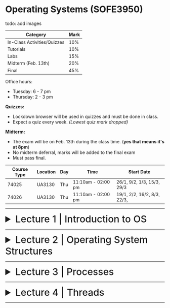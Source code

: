 # Operating Systems (SOFE3950)

todo: add images

| Category                     | Mark   |
|------------------------------|--------|
| In-Class Activities/Quizzes  | 10%    |
| Tutorials                    | 10%    |
| Labs                         | 15%    |
| Midterm (Feb. 13th)          | 20%    |
| Final                        | 45%    |

Office hours:
- Tuesday: 6 - 7 pm
- Thursday: 2 - 3 pm


**Quizzes:**
- Lockdown browser will be used in quizzes and must be done in class. 
- Expect a quiz every week. *(Lowest quiz mark dropped)*

**Midterm:**
- The exam will be on Feb. 13th during the class time. (**yes that means it's at 8pm**)
- No midterm deferral, marks will be added to the final exam
- Must pass final.

|Course Type | Location | Day | Time | Start Date |
|-|-|-|-|-|
|74025 |UA3130 |Thu |11:10am - 02:00 pm| 26/1, 9/2, 1/3, 15/3, 29/3|
|74026 |UA3130 |Thu| 11:10am - 02:00 pm |19/1, 2/2, 16/2, 8/3, 22/3,|

---

<details>
  <summary style="font-size: 30px; font-weight: 500; cursor: pointer;">Lecture 1 | Introduction to OS</summary>
  
  # Introduction
*What is an Operating System?*

Acts as an intermediary b/w user of computer and computer hardware.

Operating System Goals:
- Execute user programs & make solving user problems easier
- Make computer system convenient to use
- Use computer hardware in an efficient manner.

## Computer System Hardware
![os1](../static/OS_1_1.png)

Computer system can be divided into four components:

**Hardware** – provides basic computing resources
- CPU, memory, I/O devices

**Operating system**
- Controls and coordinates the use of hardware among various applications and users

**Application programs** – define the ways in which the system resources are used to solve the computing problems of the users
- Word processors, compilers, web browsers, database systems, video games

**Users**
- People, machines, other computers

# What do Operating Systems do?

***Exploring the OSes from two viewpoints***:

**User view:**

Users prefer <ins>convenience, ease of use, and good performance.</ins> Not resource utilization.

Users of delicate systems such as workstations have dedicated resources but frequently use shared resources from servers

Handheld computers (smartphones) are resource poor, optimized for usability and battery life, and some computers have little or no user interface, such as embedded computers in devices and automobiles.

**System view:**

The OS is the program that most intimately involved with the hardware. We can view the OS as a:
- Resource allocator
  - Manages all resources
  - Decides between conflicting requests for efficient and fair
resource use
- Control program
  - Controls the execution of user programs to prevent errors and improper use of the computer
 

# Computer System Organization

Common definition:
Kernel: The one program running at all times on the computer.

And two other types of programs:
- a system program (ships with the operating system)
- an application program.

## Computer System Operation

![os2](../static/OS_1_2.png)

I/O devices and the CPU can execute concurrently. Each device controller is **in charge of a particular device type** and has a **local buffer**.

CPU moves data from/to main memory to/from local buffers, I/O moves data from the device to local buffer of controller, of which the controller informs the CPU that it has finished its operation by causing an interrupt.

The bootstrap program is typically stored in **ROM** or **EEPROM**, generally known as firmware. 

1. It initializes all aspects of the system,
2. Loads operating system kernel and starts execution
3. The kernel then starts providing services to the system and its users.
4. Some services are provided outside of the kernel, by system programs that are loaded into memory at boot time to become system processes, or system daemons that run the entire time the kernel is running.
5. The system is now running and waiting for an event to occur.

## Common Function Interrupts

OSes are **interrupt driven.**

Occurrences of events are usually signaled via interrupts by either:

The **hardware,** triggering an interrupt by sending a signal to the CPU, or, 

the **software,** triggering an interrupt by executing a **system call.**

Interrupt transfers control to the interrupt service routine generally, through the **interrupt vector**, which contains the addresses of all the service routines.

Interrupt architecture must save the address of the interrupted instruction. 

A trap or exception is a software-generated interrupt caused either by an error or a user request.

![os3](../static/OS_1_3.png)

### Interrupt Handling
OS preserves state of CPU by storing registers and program counter, and determines which kind of interrupt has occurred:

- **polling**
- **vectored** interrupt system

Separate segments of code determine what happens for each interrupt type.

### Storage Structure
**Main memory**: only large storage media that the CPU can access directly
- Random access
- Typically, volatile

**Secondary storage**: extension of main memory that provides large nonvolatile storage capacity

**Hard disks**: rigid metal or glass platters covered with magnetic recording material
- Disk surface is logically divided into tracks, which are subdivided into sectors
- The disk controller determines the logical interaction between the device and the computer

**Solid-state disks**: faster than hard disks, nonvolatile

### Storage Hierarchy

![os4](../static/OS_1_4.png)

### Caching
Copying information into faster storage system; main memory can be viewed as a cache for secondary storage

It is an important principle, that is performed at many levels in a computer (in hardware, operating system, software). Information in use copied from slower to faster storage temporarily. Faster storage (cache) checked first to determine if information is there
- If it is, information used directly from the cache (fast)
- If not, data copied to cache and used there

- Cache smaller than storage being cached
- Cache management is an important design problem
- Cache size and replacement policy

### Storage Definitions and Notation Review:
- The basic unit of computer storage is the bit.
- A byte is 8 bits, and on most computers, it is the smallest convenient chunk of storage.
- A word, which is a given computer architecture’s native unit of data. A word is made up of one or more bytes.
- Computer storage, along with most computer throughput, is generally measured and manipulated in bytes and collections of bytes.

|Name|Amount|
|-|-|
| kilobyte (KB) | 1,024 bytes (2<sup>10</sup>) |
| megabyte (MB) | 1,024<sup>2</sup> bytes (2<sup>20</sup>) |
| gigabyte (GB) | 1,024<sup>3</sup> bytes (2<sup>30</sup>) |
| terabyte (TB) | 1,024<sup>4</sup> bytes (2<sup>40</sup>) |
| petabyte (PB) | 1,024<sup>5</sup> bytes (2<sup>50</sup>) |

## I/O Structure

A general-purpose computer system consists of CPUs and multiple device controllers that are connected through a common bus. 

Each device controller is in charge of a specific type of devices. Operating systems have a device driver for each device controller to manage I/O.

Interrupt-driven I/O is good for moving small amounts of data:

1. The device driver loads the appropriate registers within the device controller.
2. The device controller determines what action to take (such as “read a character from the keyboard”).
3. The controller transfers the data from the device to its local buffer.
4. Then the device controller informs the device driver via an interrupt that it has finished its operation.
5. The device driver then returns control to the operating system

Produces <ins>high overhead</ins> when moving bulk data; DMA is used to solve this.

### Direct Memory Access (DMA) Structure

![os5](../static/OS_1_5.png)

### Single-Processor Systems:
- Most systems use a single general-purpose processor
  - Most systems have special-purpose processors as well for keyboard, disks, etc.

### Multiprocessors Systems
- Growing in use and importance
  - Also known as parallel systems, or multicore systems
  - They have two or more processors in close communication, sharing the computer resources
  - Advantages include:
    1. Increased throughput: more work done in less time
    2. Economy of scale: cost less than equivalent multiple single-processor systems
    3. Increased reliability: graceful degradation or fault tolerance

The multiple-processor systems in use today are of two types:
- Asymmetric Multiprocessing: each processor is assigned a specific task.
  - This scheme defines a boss–worker relationship. The boss processor schedules and allocates work to the worker processors.
- Symmetric Multiprocessing (SMP):
  - It is the most common
  - All processors are peers: each processor performs all tasks
  - Symmetric Multiprocessing Architecture:
 
![os161](../static/OS_1_6_1.png)
 
### Multi-Core CPUs

They are more efficient than multiple chips with single cores because on-chip communication is faster than between-chip communication.

- Uses significantly less power than multiple single-core chips
- These multicore CPUs appear to the operating system as N standard processors.
- dual-core design with two cores on the same chip

![os162](../static/OS_1_6_2.png)

### Clustered Systems

They are like multiprocessor systems, but multiple systems working together, usually sharing storage via a storage-area network (SAN)
- Provides a high-availability service which survives failures
- Asymmetric clustering has one machine in hot-standby mode
- Symmetric clustering has multiple nodes running applications, monitoring each other
- Some clusters are for high-performance computing (HPC)
- Applications must be written to use parallelization
- Some have distributed lock manager (DLM) to avoid conflicting operations

![os163](../static/OS_1_6_3.png)

# Operating System Structure

### Important Aspects of Operating Systems
- _**Multiprogramming (Batch system)**_ is needed for efficiency:
  - Single user cannot keep CPU and I/O devices busy at all times
  - Multiprogramming organizes jobs (code and data), so CPU always has one to execute
  - A subset of total jobs in system is kept in memory
  - One job selected and run via **job scheduling**
  - When it must wait (for I/O for example), OS switches to another job
 
- _**Timesharing (multitasking)**_ is a logical extension to multiprogramming in which CPU switches jobs so frequently that users can interact with each job while it is running, creating interactive computing
  - Response time should be < 1 second
  - Each user has at least one program executing in memory -> process
  - If several jobs ready to run at the same time -> CPU scheduling
  - If processes don't fit in memory, swapping moves them in and out to run
  - Virtual memory allows execution of processes that are larger than actual physical memory

## Operating System Operations

### Dual-Mode and Multi-Mode Operation
- To ensure the proper execution of the OS, we must be able to distinguish between the execution of operating-system code and user-defined code.
- Therefore, computer systems provide hardware bit to differentiate among various modes of execution.
- **Dual-mode** operation allows OS to protect itself and other system components
  - **User** mode and **kernel** mode (called _supervisor_, _system_, or _privileged_ mode)
  - **Mode bit** provided by hardware (kernel (0), user (1))
    - Provides ability to distinguish when system is running user code or kernel code
    - Some instructions designated as **privileged**, only executable in kernel mode (such as: switch mode, I/O control, timer management, and interrupt management instructions)
  - Transition from user to kernel mode:
    - _System call_ changes mode to kernel, return from call resets it to user



![os7](../static/OS_1_7.png)

The concept of modes can be extended beyond two modes:
- Increasingly CPUs support multi-mode operations
- CPU uses more than one bit to set and test the mode.

Example:

CPUs that support virtualization frequently, have a separate mode to indicate when the virtual machine manager (VMM) and the virtualization management software is in control of the system. In this mode, the VMM has more privileges than user processes but fewer than the kernel

### Transition from User to Kernel Mode
To ensure that the OS maintains control over the CPU, we use timers, which are used to prevent a user program from getting stuck in an infinite loop / process hogging resources
- Timer is set to interrupt the computer after some time period
- Keep a counter that is decremented by the physical clock.
- Operating system set the counter (it is a privileged instruction)
- When counter reaches zero, it generates an interrupt
- Set up before scheduling process to regain control or terminate program that exceeds allotted time

# Process Management

A process is a program in execution. It is a unit of work within the system.

**Program** is a _passive_ entity.

**Process** is an _active_ entity.

Process needs resources to accomplish its task
- CPU, memory, I/O, files
- Initialization data

Process termination requires reclaim of any reusable resources

Single-threaded process has one program counter specifying location of next instruction to execute
- Process executes instructions sequentially, one at a time, until completion

Multi-threaded process has one program counter per thread
- Typically, a system has many processes, some user, some operating system running concurrently on one or more CPUs
  - Concurrency by multiplexing the CPUs among the processes / threads

## Process Management Activities

The operating system is responsible for the following activities in
connection with process management:
- Scheduling processes and threads on the CPUs
- Creating and deleting both user and system processes
- Suspending and resuming processes
- Providing mechanisms for process synchronization, process communication, and deadlock handling

## Memory Management

To execute a program all (or part) of the instructions _and_ all (or part) of the data that is needed by the program must be in memory. Memory management determines what is in memory and when.
- Optimizing CPU utilization and computer response to users

This creates the need for memory management which has the following activities:
- Keeping track of which parts of memory are currently being used and by whom
- Deciding which processes (or parts of processes) and data to move into and out of memory
- Allocating and deallocating memory space as needed

## Storage Management

### Storage Management

OS provides uniform, logical view of information storage. It abstracts physical properties to a logical storage unit - file. Each medium is controlled by device (i.e., disk drive, tape drive)and varying properties include access speed, capacity, data-transfer rate, access method (sequential or random).

### File-System management
It is one of the most visible components of an operating system, and files are usually organized into directories. Access control on most systems to determine who can access what.

OS activities include:
- Creating and deleting files and directories
- Support primitives to manipulate files and directories
- Mapping files onto secondary storage
- Backup files onto stable (non-volatile) storage media

### Mass-Storage Management:
- Usually, disks used to store data that does not fit in main memory or data that must be kept for a “long” period of time
- Proper management is of central importance
- Entire speed of computer operation hinges on disk subsystem and its algorithms
- OS is responsible for the following activities:
  - Free-space management
  - Storage allocation
  - Disk scheduling
  - Some storage need not be fast
  - Tertiary storage includes optical storage (CD, DVD), magnetic tape
  - Still must be managed – by OS or applications
  - Varies between WORM (write-once, read-many-times) and RW (read-write) formats

### Caching
- Information is normally kept in main memory, when it is used, it is copied into a faster storage system (the cache) on a temporary basis.
- _Cache management_ is an important design problem.
  - Cache size and the replacement policy can result in greatly increased performance
- Main memory can be viewed as a fast cache for secondary storage
- Performance of Various Levels of Storage

![os18](../static/OS_1_8.png)

### Cache Coherency
- In a hierarchical storage structure, the same data may appear in different levels of the storage system.
- For example,
  - Migration of integer “A” from Disk to Register

![os181](../static/OS_1_8_1.png)

  - Multitasking environments must be careful to use most recent value, no matter where it is stored in the storage hierarchy
  - Multiprocessor environment must provide cache coherency in hardware such that all CPUs have the most recent value in their cache
  - Distributed environment situation even more complex
  - Several copies of a datum can be kept in different computers
  - Distributed systems must ensure that, when a replica is updated in one place, all other replicas are brought up to date on time

## I/O Systems:
- One purpose of OS is to hide peculiarities of hardware devices from the user
- The I/O subsystem consists of several components:
- Memory management of I/O including buffering (storing data temporarily while it is being transferred), caching (storing parts of data in faster storage for performance), spooling (the overlapping of output of one job with input of other jobs)
- General device-driver interface
- Drivers for specific hardware devices
- Only the device driver knows the peculiarities of the specific device to which it is assigned.

# Protection & Security

**Protection**: any mechanism for controlling access of processes or users to resources defined by the OS

**Security**: defense of the system against internal and external attacks

Huge range, including denial-of-service, worms, viruses, identity theft, theft of service
- Systems generally first distinguish among users, to determine who can do what
  - User identities (**user IDs**, security IDs) include name and associated number, one per user
  - User ID then associated with all files, processes of that user to determine access control
  - Group identifier (**group ID**) allows set of users to be defined and controls managed, then also associated with each process and file
  - **Privilege escalation** allows user to change to effective ID with more rights

# Kernel Data Structures
## Lists, Stacks, and Queues:
- An array is a simple data structure in which each element can be accessed directly.
  - For example, main memory is constructed as an array.
- A list is the most fundamental data structures in computer science.
  - The items in a list must be accessed in a particular order.
  - Linked list is the most common method for implementing the list,
  - Lists are used for constructing more powerful data structures, such as stacks and queues

![os19](../static/OS_1_9.png)

**Stack:**
- It is a sequentially ordered data structure that uses the last in, first out **(LIFO)** principle for adding and removing items

**Queue:**
- It is a sequentially ordered data structure that uses the first in, first out (FIFO) principle

## Trees:
- A _tree_ is a data structure that can be used to represent data hierarchically.
- Data values in a tree structure are linked through parent–child relationships
- In a _binary tree_, a parent may have at most two children (left child and the right child).
- A _binary search tree_ additionally requires an ordering between the parent’stwo children in which left_child <= right_child.
  - Search performance is O(n)
- An algorithm can be used to create a balanced binary search tree.
  - A tree containing **n** items has at most log<sub>2</sub>(n) levels,
  - Search performance is O(log<sub>2</sub>(n))

## Hash Functions and Maps:

A hash function takes data as its input, performs a numeric operation on this data, and returns a numeric value, of which, can then be used as an index into a table (typically an array) to quickly retrieve the data.

- Performance can be as good as O(1)
- Hash functions are used extensively in operating systems.
- Hash collision can be accommodated by having a linked list at that table location that contains all of the items with the same hash value
- A hash map, which associates (or maps) [key:value] pairs using a hash function

![os110](../static/OS_1_10.png)

## Bitmaps:
- A bitmap is a string of n binary digits that can be used to represent the status of n items.
- Example,
  - Consider the bitmap 001011101
- Resources 2, 4, 5, 6, and 8 are unavailable; resources 0, 1, 3, and 7 are available.


# Computing Environments
## Traditional Computing
- Stand-alone general purpose machines
- But blurred as most systems interconnect with others (i.e., the Internet)
- Portals provide web access to internal systems
- Network computers (thin clients) are like Web terminals
- Mobile computers interconnect via wireless networks
- Networking becoming ubiquitous – even home systems use firewalls to protect home computers from Internet attacks


## Mobile Computing
- Handheld smartphones, tablets, etc
- What is the functional difference between them and a “traditional” laptop?
- Extra feature – more OS features (GPS, gyroscope)
- Allows new types of apps like augmented reality
- Use IEEE 802.11 wireless, or cellular data networks for connectivity
- Leaders are **Apple iOS** and **Google Android**


## Distributed Computing
- Collection of separate, possibly heterogeneous, systems networked together
  - Network is a communications path, _TCP/IP_ most common
    - Local Area Network (LAN)
    - Wide Area Network (WAN)
    - Metropolitan Area Network (MAN)
    - Personal Area Network (PAN)
- Network Operating System provides features between systems across network
- Communication scheme allows systems to exchange messages
- Illusion of a single system

## Client-Server
- Many systems now servers, responding to requests generated by clients
  - Compute-server system provides an interface to client to request services (i.e., database)
    - Example: A server running a database that responds to client requests for data
  - File-server system provides interface for clients to store and retrieve files
    - Example: a web server that delivers files to clients running web browsers.

## Peer-to-Peer
- Another model of distributed system
- P2P does not distinguish clients and servers
  - Instead, all nodes are considered peers
  - May each act as client, server or both
  - Node must join P2P network
    - Registers its service with central lookup service on network, or
    - Broadcast request for service and respond to requests for service via discovery protocol
  - Examples include Napster and Gnutella, Voice over IP (VoIP) such as Skype

## Virtualization
- Allows operating systems to run as applications within other OSes
  - Vast and growing industry
- Emulation is used when the source CPU type is different from the target type (i.e. PowerPC to Intel x86)
  - Generally slowest method
  - When computer language not compiled to native code – Interpretation
- Virtualization – OS natively compiled for CPU, running guest OSes also natively compiled
  - Consider VMware running Win10 guests, each running applications, all on native Win10 host OS
  - VMM (virtual machine Manager) provides virtualization services
- Use cases involve laptops and desktops running multiple OSes for exploration or compatibility
  - Apple laptop running Mac OS X host, Windows as a guest
  - Developing apps for multiple OSes without having multiple systems
  - QA testing applications without having multiple systems
  - Executing and managing compute environments within data centers
- VMM can run natively, in which case they are also the host
  - There is no general-purpose host them like (VMware ESX and CitrixXenServer) but rather they are the host


![os111](../static/OS_1_11.png)

## Cloud Computing
- Delivers computing, storage, even apps as a service across a network
- It is logical extension of virtualization because it uses virtualization as the base for its functionality.
  - Amazon Elastic Compute Cloud (EC2) has thousands of servers, millions of virtual machines, petabytes of storage available across the Internet, pay based on usage
- Many types of cloud computing:
  - Public cloud – available via Internet to anyone willing to pay
  - Private cloud – run by a company for the company’s own use
  - Hybrid cloud – includes both public and private cloud components
  - Software as a Service (SaaS) – one or more applications available via the Internet (i.e., word processor)
  - Platform as a Service (PaaS) – software stack ready for application use via the Internet (i.e., a database server)
  - Infrastructure as a Service (IaaS) – servers or storage available over Internet (i.e., storage available for backup use)

- Cloud computing environments composed of traditional OSes, plus VMMs, plus cloud management tools
  - Internet connectivity requires security like firewalls
  - Load balancers spread traffic across multiple applications
 
![os112](../static/OS_1_12.png)

# Open-Source Operating Systems

- Operating systems made available in source-code format rather than just binary closed-source
- Counter to the copy protection and Digital Rights Management (DRM) movement
- Started by Free Software Foundation (FSF), which has “copyleft” GNU Public License (GPL)
- Examples include GNU/Linux and BSD UNIX (including core of Mac OS X), and many more
- Can use VMM like VMware Player (Free on Windows), Virtualbox (open source and free on many platforms - http://www.virtualbox.com)
  - Used to run guest operating systems for exploration
  
</details>

---

<details>
  <summary style="font-size: 30px; font-weight: 500; cursor: pointer;">Lecture 2 | Operating System Structures</summary>

# Operating System Services

Operating systems provide an environment for execution of programs and services to programs and users. The OS can be studied from three different angles:
- The services the OS provides
- The interface that the OS makes available to users and programmers
- The OS components and their interconnections.

1) User interface: Almost all operating systems have a user interface (UI). It has several forms:
- Command-Line (CLI)
- Graphics User Interface (GUI)
- Batch interface: commands entered into files, to be executed.

2) Program execution: The system must be able to load a program into memory and to run that program, end execution, either normally or abnormally (indicating error)

3) I/O operations: A running program may require I/O, which may involve a file or an I/O device

4) 4. File-system manipulation: The file system is of particular interest. Programs need to read and write files and directories, create and delete them, search them, list file information, permission management.

5) Communications: Processes may exchange information, on the same computer or between computers over a network
- Communications may be via shared memory or through message passing (packets moved by the OS)

6) Error detection: OS needs to be constantly aware of possible errors
- May occur in the CPU and memory hardware, in I/O devices, in user program
- For each type of error, OS should take the appropriate action to ensure correct and consistent computing
- Debugging facilities can greatly enhance the user's and programmer's abilities to efficiently use the system

7) Resource allocation: When multiple users or multiple jobs running concurrently, resources must be allocated to each one of them
- Many types of resources: CPU cycles, main memory, file storage, I/O devices.

8) Accounting: To keep track of which users use how much and what kinds of computer resources

9) Protection and security: The owners of information stored in a multiuser or networked computer system may want to control use of that information, concurrent processes should not interfere with each other
- Protection controlling the access to system resources
- Security securing the system from outsiders requires user authentication, and defending external I/O devices from invalid access attempts

todo: add images
![os services](../static/OS_2_1.png)

# User Operating System Interface

## Command interpreters
CLI or command interpreter allows direct command entry. Sometimes implemented in kernel, sometimes by system program, and can have multiple flavors implemented called shells
- Primarily fetches a command from user and executes it
- Sometimes commands built-in, sometimes just names of programs
-  If the latter, adding new commands doesn’t require shell modification

In UNIX and Linux systems, there are different shells to choose from:
- Bourne shell,
- C shell,
- Bourne-Again shell,
- Korn shell,

![interface](../static/OS_2_2.png)

## Graphical User Interfaces (GUI)
- User-friendly desktop metaphor interface
- Usually mouse, keyboard, and monitor
- Icons represent files, programs, actions, etc
- Various mouse buttons over objects in the interface cause various actions (provide information, options, execute function, open directory (known as a folder)
- Invented at Xerox PARC in 1973

Many systems now include both CLI and GUI interfaces
- Microsoft Windows is GUI with CLI “command” shell
- Apple Mac OS X is “Aqua” GUI interface with UNIX kernel underneath and shells available
- Unix and Linux have CLI with optional GUI interfaces (CDE, KDE, GNOME)

## Touchscreen Interfaces
- Touchscreen devices require new interfaces
  - Mouse not possible or not desired
  - Actions and selection based on gestures
  - Virtual keyboard for text entry
- Voice commands.

- The Mac OS X (which is in part implemented using a UNIX kernel), provides both an Aqua interface and a command-line interface.

# System Calls

They provide an interface to the services made available by an operating system. Typically written in a high-level language (C or C++), some by assembly. They are mostly accessed by programmers (or programs) via a high-level Application Programming Interface (API) rather than direct system call use. Programmers access the API through a library (called libc in UNIX/Linux)
 
The three most common APIs are:
- Win32 API for Windows,
- POSIX API for POSIX-based systems (includes most versions of UNIX, Linux, and Mac OS X)
- Java API for the Java virtual machine (JVM)

Note that the system-call names used throughout this course are *generic.*

![example](../static/OS_2_3.png)

![also api](../static/OS_2_4.png)

## System Call Implementation

Typically, a number is associated with each system call, and the system-call interface maintains a table indexed according to these numbers. The system call interface invokes the intended system call in OS kernel and returns status of the system call and any return values.
- Example: the Windows function CreateProcess() actually invokes the NTCreateProcess() system call in the Windows kernel.
  - The caller need to know nothing about how the system call is implemented
  - Just needs to obey API and understand what OS will do as a result call
  - Most details of OS interface hidden from programmer by API
  - Managed by run-time support library (set of functions built into libraries included with compiler)

  ![le figure](../static/OS_2_5.png)

## System Call Parameter Passing
More information is usually required than simply the identity of the desired system call.
- Exact type and amount of information vary according to OS and call
- Three general methods used to pass parameters to the OS
  - **Passing the parameters in registers**
    - It is the simplest, but it may be more parameters than registers
  - **Parameters stored in a *block*, or *table***, in memory, and address of block passed as a parameter in a register
    - Such as in Linux and Solaris
  - **Parameters placed, or pushed, onto the stack** by the program and popped off the stack by the operating system
  
- Block and stack methods do not limit the number or length of parameters being passed

![le figure](../static/OS_2_6.png)

# Types of System Calls

System calls can be grouped into six major categories:
1. Process control
2. File manipulation
3. Device manipulation
4. Information maintenance
5. Communications
6. Protection

## 1. Process Control

- create process, terminate process
- end, abort
- load, execute
- get process attributes, set process attributes
- wait for time
- wait event, signal event
- allocate and free memory
- Dump memory if error
- Debugger for determining bugs, single step execution
- Locks for managing access to shared data between processes
- Such as acquire_lock() and release_lock()

### Example: MS-DOS
- It is a single-tasking system
- Shell (command interpreter) invoked when system booted
- It uses a simple method to run program and does not create a new process
- It uses a single memory space

- Loads program into memory, overwriting itself but not the kernel
- When program exit, the remaining from the shell reloads back the rest from the hard disk and then ready to run new program

![le figure](../static/OS_2_7_1.png)

### Example: FreeBSD (Berkeley Software Distribution)

- It is Unix variant
- It is a multitasking system
- When user login, the system invokes user's choice of shell (many shells to choose from)
- To start a new process, the shell executes a fork() system call
- Then it loads the selected program into memory by executing the exec() system call, and the program is executed
- Then Shell waits for process to terminate or continues with other user commands
- When a process is done, it executes exit() system call to terminate and returns either:

code = 0 → no error
code > 0 → error code

![le figure](../static/OS_2_7_2.png)

## 2. File Manipulation

- create file, delete file
- open, close file
- read, write, reposition, move, copy
- get and set file attributes
  - File name, file type, protection codes, accounting information
- Operations for directories



## 3. Device Manipulation

A process may need several resources to execute such as main memory, disk drives, access to files, etc.
  - request device, release device
  - read, write, reposition
  - get device attributes, set device attributes
  - logically attach or detach devices



## 4. Information Maintenance

They are needed for transferring information between the user program and the operating system
- get time or date, set time or date
- get system data, set system data
- get and set process, file, or device attribute

## 5. Communications

- create, delete communication connection
- transfer status information
- attach and detach remote devices
- There are two common models of interprocess communication:
  - The message-passing model: for exchanging smaller amounts of data
    - send, receive messages to host name or process name
      - From client to server

## 6. Protection

- To control access to the resources
- Get and set permissions
- Allow and deny user access

![le figure](../static/OS_2_7_3.png)

![le figure](../static/OS_2_7_4.png)

# System Programs

System programs (system utilities) provide a convenient environment for program development and execution. Some  system programs are user interfaces for system calls while others are more complex programs.

They can be divided into:
- File management
- Status information
- File modification
- Programming language support
- Program loading and execution
- Communications
- Background services
- Application programs

Most users’ view of the operating system is defined by the application and system programs, rather than by the actual system calls.

<ins>File management</ins>

- Create, delete, copy, rename, print, dump, list, and generally manipulate files and directories

<ins>Status information</ins>

- Some programs that ask the system for info about date, time, amount of available memory, disk space, number of users
- Others provide detailed performance, logging, and debugging information
- These programs are typically format and print the output to the terminal or other output devices
- Some systems implement a registry which is used to store and retrieve configuration information

<ins>File modification</ins>

- Text editors to create and modify files
- Special commands to search contents of files or perform transformations of the text

<ins>Programming-language support</ins>

- Compilers, assemblers, debuggers and interpreters sometimes provided for common programming languages (such as C, C++, Java, and PERL)

<ins>Program loading and execution</ins>

- The system may provide absolute loaders, relocatable loaders, linkage editors, and overlay-loaders, debugging systems for higher-level and machine language

<ins>Communications</ins>

- Provide the mechanism for creating virtual connections among processes, users, and computer systems
  - Allow users to send messages to one another's screens, browse web pages, send electronic-mail messages, log in remotely, transfer files from one machine to another

<ins>Background Services</ins>

- Launched at boot time
  - Some form system startup, then terminate
  - Some from system boot to shutdown (called daemons or services)
    - Provide facilities like disk checking, process scheduling, error logging, printing, etc.
    - Run in user context not in kernel context
    - Known as **services, subsystems, daemons**

<ins>Application programs</ins>

- Don’t pertain to system, and not typically considered part of OS
- Run by users by command line, mouse click, finger poke
- Such as Web browsers, word processors and text formatters, spreadsheets, database systems, compilers, plotting and statistical-analysis packages, and games.

# Operating System Design and Implementation

Specifying and designing an OS is a highly creative task of software engineering. The principles for designing an OS are:

1. Design goals:
- Internal structure of different Operating Systems can vary widely
- Start the design by defining the goals and specifications
- Which are affected by choice of hardware, and type of system: batch, time sharing, single user, multiuser, distributed, real time, or general purpose
- The requirements are hard to define but they can be divided into:
  - User goals:
    - The OS should be convenient to use, easy to learn, reliable, safe, and fast
  - Designers goals:
    - The OS should be easy to design, implement, and maintain, as well as flexible, reliable, error-free, and efficient
   

  
2. Separation of mechanisms and policies
- Policy: What will be done?
- Mechanism: How to do it?

The separation of policy from mechanism is a very important principle, since it allows maximum flexibility if policy decisions are to be changed later

Example:
- The timer construct is a mechanism for ensuring CPU protection, but deciding how long the timer is to be set for a particular user is a policy decision.

3. Implementation
- Much variation
  - Early OSes are implemented in assembly language
  - Then system programming languages like Algol, PL/1
  - Now C, C++
- A mix of languages is actually used
  - Lowest levels are written in assembly
  - Main body is written in C
  - Systems programs are implemented in C, C++, scripting languages like PERL, Python, shell scripts
- More high-level language is easier to port to other hardware
  - But it is slower and increases the storage requirements
- After the OS been implemented correctly, bottleneck routines can be identified and replaced with assembly-language equivalents.

# Operating System Structure

General-purpose OS is a very large program that must be engineered carefully. A common approach is to partition the task into small modules, rather than have one monolithic system.
- There are various ways to structure the OS:
- Simple structure – MS-DOS
- More complex -- UNIX
- Layered – an abstraction
- Microkernel -Mach

## Simple Structure -- MS-DOS
- MS-DOS – written to provide the most functionality in the least space
  - Not divided into modules
  - Although MS-DOS has some structure, its interfaces and levels of functionality are not well separated
    - Application programs are able to access the basic I/O routines to write directly to the display and disk drives
      - This makes the system more vulnerable to malicious programs, and crashes

![](../static/OS_2_8_1.png)

## Traditional UNIX
- Not a simple structure and not fully layered
  - The original UNIX is limited by hardware functionality, the original UNIX operating system had limited structuring.
  - The UNIX OS consists of two separable parts:
    - System programs
    - The kernel
      - Consists of everything below the system-call interface and above the physical hardware
      - Provides the file system, CPU scheduling, memory management, and other operating-system functions; a large number of functions for one level
     
![](../static/OS_2_8_2.png)

## Layered Approach
- The operating system is divided into a number of layers (levels), each built on top of lower layers.
  - The bottom layer (layer 0), is the hardware;
  - The highest (layer N) is the user interface.
- With modularity, layers are selected such that each uses functions (operations) and services of only the lower-level layers

![](../static/OS_2_8_3.png)

## Microkernel System Structure
- Moves all nonessential components from the kernel and implementing them as system and user-level programs.
- Mach is an example of microkernel developed by Carnegie Mellon Univ.
  - Mac OS X kernel (Darwin) is partly based on Mach
- Communication takes place between user modules using message passing
- Benefits:
  - Easier to extend a microkernel by adding new features to the user space
  - Easier to port the operating system to new architectures
  - More reliable (less code is running in kernel mode)
  - More secure and reliable
- Disadvantage:
  - Performance overhead of user space to kernel space communication

![](../static/OS_2_8_4.png)

## Modules
- Many modern operating systems implement loadable kernel modules
  - Uses object-oriented approach
  - Each core component is separate
  - Each talks to the others over known interfaces
  - Each is loadable as needed within the kernel
- Overall, similar to layers but with more flexibility
  - Linux, Solaris, Mac OS X, Windows, etc
- Solaris Modular Approach
  - It is organized around a core kernel with seven types of loadable kernel modules:

![](../static/OS_2_8_5.png)

## Hybrid Systems
- Most modern operating systems are actually not one pure model
- But they are hybrid combines multiple approaches to address performance, security, and usability needs
- Examples:
  - Linux and Solaris kernels are monolithic, plus modular for dynamic loading of functionality
  - Windows mostly monolithic, plus microkernel for different subsystem known as personalities

- Apple Mac OS X is hybrid, layered, uses Aqua UI plus Cocoa programming environment
  - The kernel consisting of Mach microkernel and BSD Unix parts, plus I/O kit and dynamically loadable modules (called kernel extensions)
  - Mac OS X Structure

![](../static/OS_2_8_6.png)

- iOS: Apple mobile OS for iPhone, iPad
  - Structured on Mac OS X, with added functionality for mobile devices
    - But it does not run OS X applications natively
    - Also runs on different CPU architecture (ARM vs. Intel
  - Cocoa Touch it is an API for Objective-C for developing apps that suits the mobile devices with touch screen
  - Media services layer for graphics, audio, video
  - Core services provides support for cloud computing, databases
  - Core operating system, is based on Mac OS X kernel
 
- Android: Developed by Open Handset Alliance (led primarily by Google)
  - It is an open Source
  - It is similar to iOS in its layered structure
  - It is based on Linux kernel which is modified by Google to provide process, memory, device-driver management, and power management
  - The Android runtime environment includes core set of libraries and Dalvik virtual machine
    - Apps developed in Java plus Android API
      - Java class files compiled to Java bytecode then translated to executable then runs in Dalvik VM
  - Libraries include frameworks for web browser (webkit), database support (SQLite), multimedia

![](../static/OS_2_8_7.png)

# Operating System Debugging

- Debugging is finding and fixing errors, or bugs
- OS generate log files containing error information
- Failure of an application can generate core dump file capturing memory of the process
- Operating system failure can generate crash dump file containing kernel memory
- Beyond crashes, performance tuning can optimize system performance
  - Sometimes using trace listings of activities, recorded for analysis
  - Profiling is periodic sampling of instruction pointer to look for statistical trends

Kernighan's Law:
- "Debugging is twice as hard as writing the code in the first place. Therefore, if you write the code as cleverly as possible, you are, by definition, not smart enough to debug it."

## Performance Tuning
- Improve performance by removing the bottlenecks
- OS provides means of computing and displaying measures of system behavior
- For example,

- "top" is a unix command to display the resources used on the system, as well as a sorted list of the “top” resource-using processes.
- Windows Task Manager includes information about current applications and processes, CPU and memory usage, and networking statistics.

# Operating System Generation
- Operating systems are designed to run on any class of machines;
- Therefore, the system must be configured for each specific computer site
- System generation SYSGEN is a program that obtains information concerning the specific configuration of the hardware system
  - This SYSGEN program determines what components are in the computer either (reads from a file, or asks the operator about the hardware system, or probes the hardware directly).
  - The following kinds of information must be determined:
    - What CPU is to be used?
    - How will the boot disk be formatted?
    - How much memory is available?
    - What devices are available?
    - What operating-system options are desired, or what parameter values are to be used? how many buffers, what CPU-scheduling algorithm, what the maximum number of processes to be supported is, etc.


# System Boot

- When power initialized on system, execution starts at a fixed memory location
  - Firmware ROM used to hold initial boot code
- Operating system must be made available to hardware so hardware can start it
  - Small piece of code – bootstrap loader, stored in ROM or EEPROM locates the kernel, loads it into memory, and starts it
  - Sometimes two-step process where boot block at fixed location loaded by ROM code, which loads bootstrap loader from disk, which will load the kernel
- Common bootstrap loader for Linux, GRUB (GNU Grand Unified Bootloader), allows selection of kernel from multiple disks, versions, kernel options
- When the Kernel is loaded, the system is said to be running

</details>

---

<details>
  <summary style="font-size: 30px; font-weight: 500; cursor: pointer;">Lecture 3 | Processes</summary>

# Process Concept

An operating system executes a variety of programs, what we should call all of the CPU activities:
- Batch system: executes jobs (programs ) on a computer without manual intervention
- Time-shared systems: executes user programs or tasks at the same time
  - the terms job and process are used interchangeably
- Process: it is a program in execution;
  - process execution must progress in sequential fashion

- The process has multiple parts other than the code:
  - The program code, also called text section
  - Current activity including program counter, processor registers
  - Stack containing temporary data
  - Function parameters, return addresses, local variables
  - Data section containing global variables
  - Heap containing memory dynamically allocated during run time

![](../static/OS_3_1_1.png)

Program is a _**passive**_ entity stored on disk (executable file), but the process is an _**active**_ entity with program counter (PC) pointing to the next instruction to be executed. Program becomes process when its executable file is loaded into memory

Execution of program can be started via:
- GUI mouse clicks, or
-  command line entry of its name, etc

One program can be of several processes
- Consider multiple users executing the same program
- Or a user invoking many copies of the web browser

## Process State
As a process executes, it changes state. A process may be in one of the following states:
- **New**: The process is being created
- **Running**: Instructions are being executed
- **Waiting**: The process is waiting for some event to occur (such as an I/O completion or reception of a signal).
- **Ready**: The process is waiting to be assigned to a processor
- **Terminated**: The process has finished execution

![](../static/OS_3_1_2.png)

## Process Control Block (PCB)
Each process is represented in the OS by a process control block (PCB), that contains:
- Process state: ready, running, waiting, etc
- Program counter: location of next instruction to be executed
- CPU registers: contents of all process-centric registers
- CPU scheduling information: priorities, scheduling queue pointers
- Memory-management information: memory allocated to the process
- Accounting information: amount of CPU used, clock time elapsed since start, time limits, process numbers
- I/O status information: list of I/O devices allocated to the process, list of open files

![](../static/OS_3_1_3.png)

## Threads
- So far, a process is a program that performs a single thread of execution.
- Most OSes allow a process to have multiple threads of execution and thus to perform more than one task at a time.
  - It is beneficial on multicore systems, where multiple threads can run in parallel.
  - Consider having multiple program counters per process
    - Then multiple locations can execute at once
      - Multiple threads of control -> threads
  - The PCB is expanded to include information for each thread, such as multiple program counters

## Process Representation in Linux
![](../static/OS_3_1_4.png)

# Process Scheduling

The objective of multiprogramming is to have some process running at all times, to maximize CPU utilization. The objective of time sharing is to switch the CPU among processes.

- For a single-processor system, there will never be more than one running process.
- Process scheduler selects among available processes for next execution on CPU
  - Maintains scheduling queues of processes
    - Job queue; set of all processes in the system
    - Ready queue: set of all processes residing in main memory, ready and waiting to execute
    - Device queues: set of processes waiting for an I/O device
      - Each device has its own device queue
  - Processes migrate among the various queues

![](../static/OS_3_2_1.png)

Queueing diagram: is a common representation of process scheduling
- Each rectangular box represents a queue
- The circles represent the resources that serve the queues,
- The arrows indicate the flow of processes in the system.

A new process is initially put in the ready queue. It waits there until it is selected for execution, one of several events could occur while executing:
- The process issues an I/O request, then placed in an I/O queue.
- The process creates a new child process, wait for the child’s termination.
- The process is removed from the CPU, as a result of an interrupt

![](../static/OS_3_2_2.png)

## Schedulers
- **Short-term scheduler** (or **CPU scheduler**): selects which process from ready processes should be executed next and allocates CPU
  - Sometimes it is the only scheduler in a system
  - Short-term scheduler is invoked frequently (milliseconds) -> (must be fast)
- **Long-term scheduler** (or **job scheduler**): selects which processes should be brought into the ready queue
  - Long-term scheduler is invoked infrequently (seconds, minutes) -> (may be slow)
  - The long-term scheduler controls the degree of multiprogramming (the number of processes in memory)
- Processes can be described as either:
  - **I/O-bound process:** spends more time doing I/O than computations, many short CPU bursts
  - **CPU-bound process:** spends more time doing computations; few very long CPU bursts
- The long-term scheduler should select a good process mix of I/O-bound and CPU-bound processes.

Some operating systems, such as time-sharing systems, may introduce an additional, intermediate level of scheduling

- Medium-term scheduler can be added if degree of multiple programming needs to decrease
  - Remove process from memory, store it on disk, bring it back in from disk to continue execution: this is called swapping
    - Swapping may be necessary to improve the process mix, or the memory is been overused

![](../static/OS_3_2_3.png)

## Context Switch
- When CPU switches to another process, the system must save the state of the old process and load the saved state for the new process via a context switch
- Context of a process is represented in its PCB
- Context-switch time is an overhead; the system does no useful work while switching
  - The more complex the OS and the PCB ➔ the longer the context switch
- Time dependent on hardware support
  - Some hardware provides multiple sets of registers per CPU ➔ context switch requires changing the pointer to the current register set
 
![](../static/OS_3_2_4.png)

## Multitasking in Mobile Systems
- Some mobile systems (e.g., early version of iOS) allow only one process to run, others are suspended
- Apple now provides a limited form of multitasking for user applications:
  - Single foreground process- controlled via user interface
  - Multiple background processes– in memory, running, but not on the display, and with limits
    - Limits include single, short task, receiving notification of events, specific long-running tasks like audio playback
- Android runs foreground and background, with fewer limits
  - Background process uses a service to perform tasks
  - Service can keep running even if background process is suspended
  - Service has no user interface, hence small memory use

# Operations on Processes

Operating system must provide mechanisms for:
- process creation,
- process termination,

The processes in most systems can execute concurrently, and they may be created and deleted dynamically

## Process Creation
- Parent process create children processes, which, in turn create other processes, forming a tree of processes
- Generally, process identified and managed via a **process identifier (pid)**
- A Tree of Processes in Linux
  - The init process (which always has a pid = 1) serves as the root parent process for all user processes
  - Use command _**ps –el**_ to list all active processes in the system

![](../static/OS_3_3_1.png)

- Resource sharing options
  - A child process may obtain its resources directly from the OS,
  - A child process may share subset of parent’s resources
    - This prevents any process from overloading the system by creating too many child processes

When a process creates a new process, two possibilities for execution exist
1. The parent continues to execute concurrently with its children.
2. The parent waits until some or all of its children have terminated.

There are also two address-space possibilities for the new process:
1. The child process is a duplicate of the parent process (it has the same program and data as the parent).
2. The child process has a new program loaded into it.

### UNIX Examples

**fork():** system call is for creating a new process
- The new process consists of a copy of the address space of the original process.
- Both processes (the parent and the child) continue execution at the instruction after the fork(), with one difference:
  - the return code for the fork() is pid=0 for the new (child) process, whereas the (pid >0) of the child is returned to the parent.

**exec():** system call which is used after a fork() to replace the process’s memory space with a new program
- So the two processes are able to communicate and then go their separate ways.
- The parent can then create more children; or, if it may issue a **wait()** system call to move itself off the ready queue until the termination of the child

![c program](../static/OS_3_3_2.png)

## Process Termination
- Process executes last statement and then asks the operating system to delete it using the _exit()_ system call.
  - Returns status data from child to parent (via _**wait()**_)
  - Process’ resources are deallocated by the operating system
- Parent may terminate the execution of children processes using the _abort()_ system call.
  - Some reasons for doing so:
    - Child has exceeded allocated resources
    - Task assigned to child is no longer required
    - The parent is exiting and the operating systems does not allow a child to continue if its parent terminates
 
- Some OSes do not allow a child to exists if its parent has terminated. If a process terminates, then all its children must also be terminated.
  - This termination is initiated by the operating system and called cascading termination
- The parent process may wait for termination of a child process by using the wait() system call. The call returns status information and the pid of the terminated process

**pid = wait(&status);**

- When a process terminates, its resources are deallocated by the OS.
- But, its entry in the process table must remain there until the parent calls wait().
  - If the parent did not invoke wait(), the process is called a zombie
  - If parent terminated without invoking wait(), process is an orphan
    - The init process becomes the parent and issues wait() periodically to clear the orphans

## Multiprocess Architecture – Chrome Browser
- Many web browsers run as a single process (some still do)
  - If one web site causes trouble, entire browser will hang or crash
- Google Chrome Browser is a multiprocess with 3 types of processes:
  - **Browser** process manages user interface, disk and network I/O
    - Only one browser process is created when Chrome is started
  - **Renderer** process renders web pages, deals with HTML, Javascript. A new renderer process is created for each website opened in a new tab
    - Runs in sandbox restricting access to disk and network I/O, minimizing the effect of any security exploits
  - **Plug-in** process is created for each type of plug-in (Flash, or QuickTime) in use.
- Advantage: websites run in isolation from one another. If one website crashes, only its renderer process is affected

# Interprocess Communication

Processes within a system may be **independent** or **cooperating**
- Independent process cannot affect or be affected by the execution of another
- Cooperating process (sharing data with other processes) can affect or be affected by other processes
  - Reasons for cooperating processes:
    - Information sharing (e.g. shared file)
    - Computation speedup: break the task into multiple tasks, but you need a multicore processor.
    - Modularity: divide the system functions into separate processes or threads
    - Convenience: a user may work on many tasks at the same time
      - may be editing, listening to music, and compiling in parallel.

## Communications Models
- Two interprocess communication (IPC) mechanisms are available to the cooperating processes to allow them exchange data and information:
  - Shared memory
    - System calls only needed for creating the shared memory → fast
  - Message passing
    - System calls are needed for every exchanged message → slow

## Shared-Memory Systems
- An area of memory shared among the processes that wish to communicate
  - Typically, a shared-memory region resides in the address space of the process creating it.
    - Other processes must attach it to their address space
  - The communication is under the control of the users processes not the operating system.
    - System calls are required only to establish shared memory regions
  - Major issues is to provide a mechanism that will allow the user processes to synchronize their actions when they access the shared memory.

### Producer-Consumer Problem
- It is a common paradigm for cooperating processes,
  - producer process produces information that is consumed by a consumer process
  - For example, a compiler may produce assembly code that is consumed by an assembler
  - To allow producer and consumer processes to run concurrently, we must have available a buffer of items that can be filled by the producer and emptied by the consumer.
  - Two types of buffers can be used:
    - **unbounded-buffer** places no practical limit on the size of the buffer
      - The consumer may have to wait for new items, but the producer can always produce new items
    - bounded-buffer assumes that there is a fixed buffer size
      - The consumer must wait if the buffer is empty, and the producer must wait if the buffer is full.

### Shared-Memory Problem
- The shared buffer is implemented as a circular array with two logical pointers: in and out.
- The following variables reside in a region of memory shared by the producer and consumer processes:
  - The variable in points to the next free position in the buffer; out points to the first full position in the buffer.
  - The buffer is empty when in ==out;
  - The buffer is full when **((in + 1) % BUFFER SIZE) == out**.
- Solution is correct, but can only use **BUFFER_SIZE-1** elements

![interprocess comms](../static/OS_3_4_1.png)

![code](../static/OS_3_4_2.png)

# Examples of IPC Systems

## POSIX
- Several IPC mechanisms are available for POSIX systems,
  - shared memory and message passing
- POSIX shared memory is organized using memory-mapped files, which associate the region of shared memory with a file

- POSIX Shared Memory
  - Process first creates shared memory segment shm_fd = shm_open(name, O_CREAT | O_RDWR, 0666);
    - Also used to open an existing segment to share it

  - Set the size of the object to 4K
    - ftruncate(shm_fd, 4096);
  
  - Now the process could write to the shared memory
    - sprintf(shared_memory, "Writing to shared memory");

![producer](../static/OS_3_5_1.png)

![consumer](../static/OS_3_5_2.png)

## Message-Passing Systems
- Mechanism provided by the OS for processes to communicate and to synchronize their actions without sharing the same address space
- It is useful in a distributed environment, where the communicating processes may reside on different computers connected by a network.
  - For example, an Internet chat program
- Message system: processes communicate with each other without resorting to shared variables
  - Problem: slow since all messages should go through the kernel
  - It is preferable in multicore systems since it does not suffer from cache coherency problem
- Message-passing facility provides at least two operations:
  - send(message)
  - receive(message)
  
- The message size is either fixed or variable

- If processes P and Q wish to communicate, they need to:
  - Establish a communication link between them
  - Exchange messages via send/receive operations

- Implementation issues:
  - How are links established?
  - Can a link be associated with more than two processes?
  - How many links can there be between every pair of communicating processes?
  - What is the capacity of a link?
  - Is the size of a message that the link can accommodate fixed or variable?
  - Is a link unidirectional or bi-directional?

![queue](../static/OS_3_5_3.png)

## Implementation of communication link
- Physical implementation:
  - Shared memory
  - Hardware bus
  - Network
- Logical implementation issues:
  - Direct or indirect communication
  - Synchronous or asynchronous communication
  - Automatic or explicit buffering
  - To solve these issues, the OS should provide mechanisms for naming process, synchronizing their actions, and buffering

- Naming: Processes that want to communicate must have a way to refer to each other. They can use either direct or indirect communication
  - In direct communication
    - Processes must name each other explicitly:
      - send (P, message) – send a message to process P
      - receive(Q, message) – receive a message from process Q
    - Properties of the communication link in this scheme:
      - Links are established automatically: each process need to know only each other identity to communicate
      - A link is associated with exactly one pair of communicating processes
      - Between each pair there exists exactly one link
      - The link may be unidirectional, but it is usually bi-directional

- A mailbox that is owned by the operating system is independent and is not attached to any particular process.
- The operating system then must provide a mechanism that allows a process to do the following:
  - Create a new mailbox (port)
  - Send and receive messages through mailbox
  - Delete a mailbox
- The process that creates a new mailbox is its owner and is the only one that can receive messages through this mailbox.
  - However, the ownership and receiving privilege may be passed to other processes through appropriate system calls.

- Mailbox sharing
  - Suppose that processes P<sub>1</sub>, P<sub>2</sub>, and P<sub>3</sub> share mailbox A
  - P<sub>1</sub>, sends; and P<sub>2</sub>, and P<sub>3</sub> receive
  - Who will get the message?
    - It depends on which of the following solutions is implemented:
      - Allow a link to be associated with at most two processes
      - Allow only one process at a time to execute a receive operation
      - Allow the system to select arbitrarily the receiver (e.g. round robin). Sender is notified who the receiver was.

### Synchronization
- There are many design options for implementing send() and receive() primitives:
  - Message passing may be either blocking or non-blocking
    - **Blocking** is considered **synchronous**
      - Blocking send: sender is blocked until the message is received
      - Blocking receive: receiver is blocked until a message is available
    - **Non-blocking** is considered **asynchronous**
      - Non-blocking send: sender sends the message and resumes operation
      - Non-blocking receive: the receiver receives either a valid message, or null message
  - Different combinations from blocking and non-blocking are possible
     - If both send and receive are blocking, we have a rendezvous between the sender and the receiver.
   
- The solution to producer-consumer problem becomes trivial when using blocking send() and receive()
  - The producer process using message passing.
```
message next_produced;
while (true) {
/* produce an item in next produced */
send(next_produced);
}
```
  - The consumer process using message passing.
```
message next_consumed;
while (true) {
receive(next_consumed);
/* consume the item in next consumed */
}
```

### Buffering
Whether communication is direct or indirect, messages exchanged by communicating processes reside in a temporary queue. Which can be implemented in three ways:
1. **Zero capacity:** no messages are queued on a link. Sender **must wait** (block) for receiver to **receive** (rendezvous)
2. **Bounded capacity:** queue has finite length of n messages. Sender **must wait if link is full**, otherwise can resume operation
3. **Unbounded capacity:** queue with infinite length. Sender **never waits** (blocks)

Two processes communicate using message queues. The first, kirk.c adds messages to the message queue, and spock.c retrieves them.

```c
/* kirk.c -- writes to a message queue */
#include <stdio.h>
#include <stdlib.h>
#include <errno.h>
#include <string.h>
#include <sys/types.h>
#include <sys/ipc.h>
#include <sys/msg.h>

struct my_msgbuf {
  long mtype;
  char mtext[200];
};

int main(void) {
  struct my_msgbuf buf;
  int msqid;
  key_t key;
  if ((key = ftok("kirk.c", 'B')) == -1) {
    perror("ftok");
    exit(1);
    }
  if ((msqid = msgget(key, 0644 | IPC_CREAT)) == -1) {
    perror("msgget");
    exit(1);
    }
  printf("Enter lines of text, ^D to quit:\n");
  buf.mtype = 1; /* we don't really care in this case */

  while (fgets(buf.mtext, sizeof buf.mtext, stdin) != NULL) {
    int len = strlen(buf.mtext);

    /* ditch newline at end, if it exists */
    if (buf.mtext[len - 1] == '\n')
    buf.mtext[len - 1] = '\0';
      if (msgsnd(msqid, &buf, len + 1, 0) == -1) /* +1 for '\0' */ {
      perror("msgsnd");
      }
    }
  if (msgctl(msqid, IPC_RMID, NULL) == -1) {
    perror("msgctl");
    exit(1);
  }
  return 0;
}
```

```c
/* spock.c -- reads from a message queue */
#include <stdio.h>
#include <stdlib.h>
#include <errno.h>
#include <sys/types.h>
#include <sys/ipc.h>
#include <sys/msg.h>

struct my_msgbuf {
  long mtype;
  char mtext[200];
};

int main(void) {
  struct my_msgbuf buf;
  int msqid;
  key_t key;
  if ((key = ftok("kirk.c", 'B')) == -1) {/* same key as kirk.c */
    perror("ftok");
    exit(1);
    }
  if ((msqid = msgget(key, 0644)) == -1) {/* connect to the queue */
    perror("msgget");
    exit(1);
    }
  printf("spock: ready to receive messages, captain.\n");
  for (;;) { /* Spock never quits! */
    if (msgrcv(msqid, &buf, sizeof buf.mtext, 0, 0) == -1) {
      perror("msgrcv");
      exit(1);
      }
    printf("spock: \"%s\"\n", buf.mtext);
    }
  return 0;
  }
```

# Communication in Client-Server Systems

- The shared memory and message passing can be used for communication in client–server systems
- There are other strategies for communication in client–server systems
  - Sockets
  - Remote Procedure Calls
  - Pipes
  - Remote Method Invocation (Java)

## Sockets
- A socket is defined as an endpoint for communication
- A pair of processes communicating over a network employs a pair of sockets
- It is identified by the concatenation of IP address and port which is a number included at start of message packet to differentiate network services on a host
  - The socket 161.25.19.8:1625 refers to port 1625 on host 161.25.19.8

- Communication consists between a pair of sockets
  - All connections must be unique
- All ports below 1024 are well known, used for standard services
  - FTP server listens to port 21; a web, or HTTP, server listens to port 80
- Special IP address 127.0.0.1 (loopback) to refer to system on which the process is running
- Sockets use a client–server architecture: The server waits for incoming client requests by listening to a specified port
- When a client process initiates a request for a connection, it is assigned a port (>1024) by its host computer.

**Example:**
- If a client on host X with IP address 146.86.5.20 wishes to establish a connection with a web server (which is listening on port 80) at address 161.25.19.8, host X may be assigned port 1625.
- The connection consists of a pair of sockets: (146.86.5.20:1625) on host X and (161.25.19.8:80) on the web server.

![socket](../static/OS_3_6_1.png)

## Sockets in Java
- Three types of sockets
  - Connection-oriented (TCP): implemented with the Socket class
  - Connectionless (UDP): use the DatagramSocket class
    - MulticastSocket class: is a subclass of the DatagramSocket class.
      - It allows data to be sent to multiple recipients

  - Example:
    - Date server that uses connection-oriented TCP sockets.
      - The operation allows clients to request the current date and time from the server.

- Consider this “Date” server:
- The operation allows clients to request the current date and time from the server.
- The server creates a ServerSocket that specifies that it will listen to port 6013. The server then begins listening to the port with the accept() method. The server blocks on the accept() method waiting for a client to request a connection. When a connection request is received, accept() returns a socket that the server can use to communicate with the client.

![serv](../static/OS_3_6_2.png)

- Consider this “Date” client:
- A client communicates with the server by creating a socket and connecting to the port on which the server is listening.
- The client creates a Socket and requests a connection with the server at IP address 127.0.0.1 on port 6013.
- Once the connection is made, the client can read from the socket using normal stream I/O statements.
- Close the connection

![clie](../static/OS_3_6_3.png)

## Remote Procedure Calls (RPC)
- RPC abstracts procedure calls between processes on networked systems
  - It uses ports for service differentiation
  - Each message is addressed to an RPC daemon listening to a port
- A port is a number included at the start of a message packet
  - The system has one IP address and many ports
- RPC allows a client to invoke a procedure on a remote host as it would invoke a procedure locally
- The RPC system hides the details that allow communication to take place by providing a stub on the client side.
  - When the client invokes a remote procedure, the RPC system calls the appropriate stub
  - The client-side stub locates the server and marshalls the parameters so they can be transmitted over a network
  - The server-side stub receives this message, unpacks the marshalled parameters, and performs the procedure on the server
  - If needed, result will be returned to the client using the same technique
- There could be differences in data representation on the client and server machines, such as Big-endian and little-endian
- Therefore, parameter marshalling will represent the data as External Data Representation (XDL) format to account for different architectures
  - On the other side the parameters will be unmarshalled from XDL to machine dependent format for the server
- Remote communication has more failure scenarios than local (due to network errors)
  - Messages should be acted upon exactly once rather than at most once
    - Implement a timestamp and an acknowledgement
- Another issue: is how the client knows the port at the server:
  - OS typically provides a rendezvous (or matchmaker) service to connect client and server
  - A client then sends a message containing the name of the RPC to the rendezvous daemon requesting the port address of the RPC it needs to execute.

![execution of rpc](../static/OS_3_6_4.png)

## Pipes
- Acts as a conduit allowing two processes to communicate
- In implementing a pipe, four issues must be considered:
  - Is communication unidirectional or bidirectional?
  - In the case of two-way communication, is it half or full-duplex?
  - Must there exist a relationship (such as, parent-child) between the communicating processes?
  - Can the pipes be used over a network?

- Two common types of pipes used on both UNIX and Windows systems:
  - Ordinary pipes: cannot be accessed from outside the process that created it. Typically, a parent process creates a pipe and uses it to communicate with a child process that it created.
  - Named pipes: can be accessed without a parent-child relationship.

- Ordinary Pipes allow communication in standard producer-consumer style
  - Producer writes to one end (the write-end of the pipe)
  - Consumer reads from the other end (the read-end of the pipe)
- Ordinary pipes are therefore unidirectional
- If two-way communication is required, two pipes must be used, with each pipe sending data in a different direction.
- They require parent-child relationship between communicating processes
  - Therefore, these pipes can be used only between processes on the same machine
  - Pipes will be deleted from the system if their processes are terminated
- Windows calls these anonymous pipes

![pipe](../static/OS_3_6_5.png)

- On UNIX systems, ordinary pipes are constructed using the function: pipe(int fd[])
  - It creates a pipe that is accessed through the int fd[] file descriptors: fd[0] is the read-end of the pipe, and fd[1] is the write-end.
  - pipes can be accessed by read() and write() system calls just like files

![ordinary](../static/OS_3_6_6.png)

## Named Pipes
- Named Pipes are more powerful than ordinary pipes
- Communication is bidirectional
- No parent-child relationship is necessary between the communicating processes
- Several processes can use the named pipe for communication
- Provided on both UNIX and Windows systems

On **UNIX**:
- Referred to as FIFOs.
- Once created, they appear as typical files in the file system.
  - They will continue to exist even if the processes have terminated until they are explicitly deleted from the file system
- A FIFO is created with the mkfifo() system call and manipulated with the ordinary open(), read(), write(), and close() system calls.
- They are half-duplex. For full duplex use two FIFOs
- Can be used in the same machine only, otherwise use sockets for intermachine communication
- Example: ls | more
  - Setting up a pipe ( | ) between the ls and more commands (which are running as individual processes)
  - The ls command serves as the producer, and its output is consumed by the more command

On **Windows**:
- Full-duplex communication is allowed, and the communicating processes may reside on either the same or different machines.
- created with the CreateNamedPipe() function, and a client can connect to a named pipe using ConnectNamedPipe().
- Communication over the named pipe can be accomplished using the ReadFile() and WriteFile() functions.
- Example: dir | more

</details>

---

<details>
  <summary style="font-size: 30px; font-weight: 500; cursor: pointer;">Lecture 4 | Threads</summary>

# Overview
- A process (heavyweight) has a single thread of control (one PC)
- A thread is a basic unit of CPU utilization;
- It consists of:
  - Thread ID,
  - Program counter (PC),
  - Register set,
  - Stack.
- It shares with other threads belonging to the same process
  - Its code section,
  - Its data section,
  - Other operating-system resources, such as open files and signals

![singlemultithreaded](../static/OS_4_1_1.png)

Difference between Process and Thread

| Process | Thread |
|---------|--------|
| Process is heavy weight or resource intensive. | Thread is light weight taking lesser resources than a process. |
| Generally, more than one process cannot share the same memory. Sharing memory among processes requires additional memory management schemes. | Threads of the same process can share the same memory unless they are specially allotted separate memory locations. |
| Process creation, process execution, and process switch are time consuming. | Thread creation, thread execution, and thread switch are much faster in comparison. |
| Processes are generally loosely coupled and so a lesser amount of resource sharing is possible. | As the threads of a process are tightly coupled; a greater amount of resource sharing is possible. |
| Communication between processes is difficult and requires system calls. | Communication between threads is much easier and more efficient. |




# Multicore Programming
# Multithreading Models
# Thread Libraries
# Implicit Threading
# Threading Issues
# Operating System Examples

</details>

---
